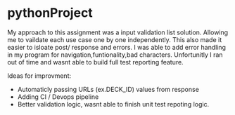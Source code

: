 # pythonProject

My approach to this assignment was a input validation list solution. Allowing me to vaildate each use case one by one independently. This also made it easier to isloate post/ response and errors. I was able to add error handling in my program for navigation,funtionality,bad characters. Unfortunitly I ran out of time and wasnt able to build full test reporting feature.    



Ideas for improvment:

- Automaticly passing URLs (ex.DECK_ID) values from response
- Adding CI / Devops pipeline 
- Better validation logic, wasnt able to finish unit test repoting logic.  
